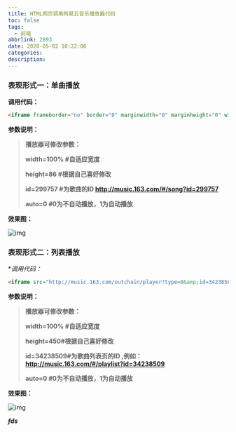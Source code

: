 ```yaml
---
title: HTML网页调用网易云音乐播放器代码
toc: false
tags:
  - 前端
abbrlink: 2893
date: 2020-05-02 10:22:06
categories:
description:
---
```


### 表现形式一：单曲播放



**调用代码：**

```html
<iframe frameborder="no" border="0" marginwidth="0" marginheight="0" width=100% height=86 src="http://music.163.com/outchain/player?type=2&id=299757&auto=1&height=66"></iframe>
```

**参数说明：**

> **播放器可修改参数：**
> 
> **width=100% #自适应宽度**
> 
> **height=86 #根据自己喜好修改**
> 
> **id=299757 #为歌曲的ID http://music.163.com/#/song?id=299757**
> 
> **auto=0 #0为不自动播放，1为自动播放**

**效果图：**

![img](https://gitee.com/djgzs_admin/ArticleImg/raw/master/2020/05/02/2020/05/02/20200502102248.png)



### 表现形式二：列表播放

**调用代码：*

```html
<iframe src="http://music.163.com/outchain/player?type=0&amp;id=34238509&amp;auto=0&amp;height=430" width="100%" height="450" frameborder="no" marginwidth="0" marginheight="0"></iframe>
```

**参数说明：**

> **播放器可修改参数：**
> 
> **width=100% #自适应宽度**
> 
> **height=450#根据自己喜好修改**
> 
> **id=34238509#为歌曲列表页的ID ,例如：http://music.163.com/#/playlist?id=34238509**
> 
> **auto=0 #0为不自动播放，1为自动播放**

**效果图：**



![img](https://gitee.com/djgzs_admin/ArticleImg/raw/master/2020/05/02/2020/05/02/20200502102327.png)

***fds***

